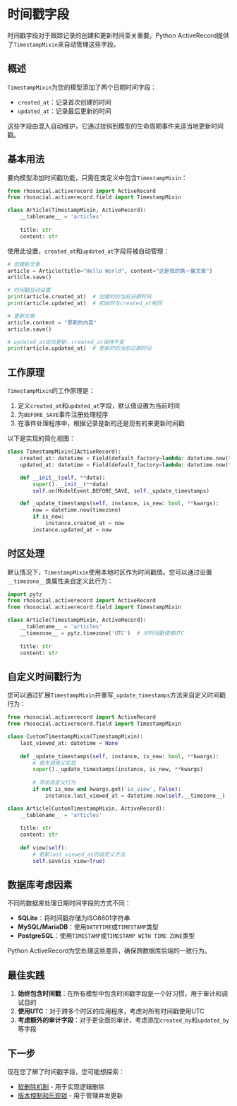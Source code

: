 # 时间戳字段

时间戳字段对于跟踪记录的创建和更新时间至关重要。Python ActiveRecord提供了`TimestampMixin`来自动管理这些字段。

## 概述

`TimestampMixin`为您的模型添加了两个日期时间字段：

- `created_at`：记录首次创建的时间
- `updated_at`：记录最后更新的时间

这些字段由混入自动维护，它通过挂钩到模型的生命周期事件来适当地更新时间戳。

## 基本用法

要向模型添加时间戳功能，只需在类定义中包含`TimestampMixin`：

```python
from rhosocial.activerecord import ActiveRecord
from rhosocial.activerecord.field import TimestampMixin

class Article(TimestampMixin, ActiveRecord):
    __tablename__ = 'articles'
    
    title: str
    content: str
```

使用此设置，`created_at`和`updated_at`字段将被自动管理：

```python
# 创建新文章
article = Article(title="Hello World", content="这是我的第一篇文章")
article.save()

# 时间戳自动设置
print(article.created_at)  # 创建时的当前日期时间
print(article.updated_at)  # 初始时与created_at相同

# 更新文章
article.content = "更新的内容"
article.save()

# updated_at自动更新，created_at保持不变
print(article.updated_at)  # 更新时的当前日期时间
```

## 工作原理

`TimestampMixin`的工作原理是：

1. 定义`created_at`和`updated_at`字段，默认值设置为当前时间
2. 为`BEFORE_SAVE`事件注册处理程序
3. 在事件处理程序中，根据记录是新的还是现有的来更新时间戳

以下是实现的简化视图：

```python
class TimestampMixin(IActiveRecord):
    created_at: datetime = Field(default_factory=lambda: datetime.now(timezone))
    updated_at: datetime = Field(default_factory=lambda: datetime.now(timezone))

    def __init__(self, **data):
        super().__init__(**data)
        self.on(ModelEvent.BEFORE_SAVE, self._update_timestamps)

    def _update_timestamps(self, instance, is_new: bool, **kwargs):
        now = datetime.now(timezone)
        if is_new:
            instance.created_at = now
        instance.updated_at = now
```

## 时区处理

默认情况下，`TimestampMixin`使用本地时区作为时间戳值。您可以通过设置`__timezone__`类属性来自定义此行为：

```python
import pytz
from rhosocial.activerecord import ActiveRecord
from rhosocial.activerecord.field import TimestampMixin

class Article(TimestampMixin, ActiveRecord):
    __tablename__ = 'articles'
    __timezone__ = pytz.timezone('UTC')  # 对时间戳使用UTC
    
    title: str
    content: str
```

## 自定义时间戳行为

您可以通过扩展`TimestampMixin`并重写`_update_timestamps`方法来自定义时间戳行为：

```python
from rhosocial.activerecord import ActiveRecord
from rhosocial.activerecord.field import TimestampMixin

class CustomTimestampMixin(TimestampMixin):
    last_viewed_at: datetime = None
    
    def _update_timestamps(self, instance, is_new: bool, **kwargs):
        # 首先调用父实现
        super()._update_timestamps(instance, is_new, **kwargs)
        
        # 添加自定义行为
        if not is_new and kwargs.get('is_view', False):
            instance.last_viewed_at = datetime.now(self.__timezone__)

class Article(CustomTimestampMixin, ActiveRecord):
    __tablename__ = 'articles'
    
    title: str
    content: str
    
    def view(self):
        # 更新last_viewed_at的自定义方法
        self.save(is_view=True)
```

## 数据库考虑因素

不同的数据库处理日期时间字段的方式不同：

- **SQLite**：将时间戳存储为ISO8601字符串
- **MySQL/MariaDB**：使用`DATETIME`或`TIMESTAMP`类型
- **PostgreSQL**：使用`TIMESTAMP`或`TIMESTAMP WITH TIME ZONE`类型

Python ActiveRecord为您处理这些差异，确保跨数据库后端的一致行为。

## 最佳实践

1. **始终包含时间戳**：在所有模型中包含时间戳字段是一个好习惯，用于审计和调试目的
2. **使用UTC**：对于跨多个时区的应用程序，考虑对所有时间戳使用UTC
3. **考虑额外的审计字段**：对于更全面的审计，考虑添加`created_by`和`updated_by`等字段

## 下一步

现在您了解了时间戳字段，您可能想探索：

- [软删除机制](soft_delete_mechanism.md) - 用于实现逻辑删除
- [版本控制和乐观锁](version_control_and_optimistic_locking.md) - 用于管理并发更新